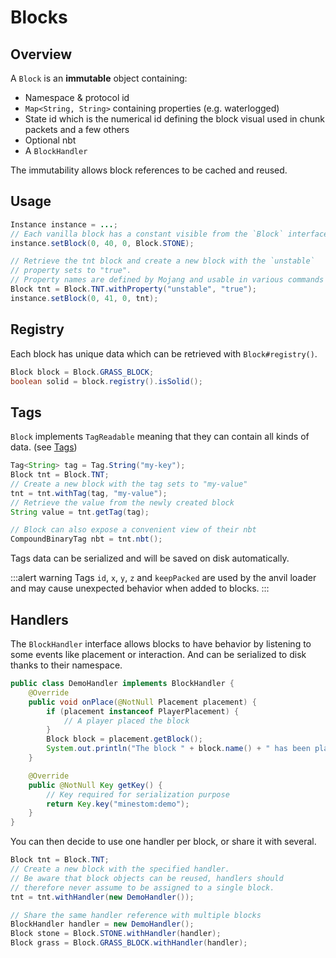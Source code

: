 # Blocks

## Overview

A `Block` is an **immutable** object containing:

- Namespace & protocol id
- `Map<String, String>` containing properties (e.g. waterlogged)
- State id which is the numerical id defining the block visual used in chunk packets and a few others
- Optional nbt
- A `BlockHandler`

The immutability allows block references to be cached and reused.

## Usage

```java
Instance instance = ...;
// Each vanilla block has a constant visible from the `Block` interface
instance.setBlock(0, 40, 0, Block.STONE);

// Retrieve the tnt block and create a new block with the `unstable`
// property sets to "true".
// Property names are defined by Mojang and usable in various commands
Block tnt = Block.TNT.withProperty("unstable", "true");
instance.setBlock(0, 41, 0, tnt);
```

## Registry

Each block has unique data which can be retrieved with `Block#registry()`.

```java
Block block = Block.GRASS_BLOCK;
boolean solid = block.registry().isSolid();
```

## Tags

`Block` implements `TagReadable` meaning that they can contain all kinds of data. (see [Tags](../feature/tags))

```java
Tag<String> tag = Tag.String("my-key");
Block tnt = Block.TNT;
// Create a new block with the tag sets to "my-value"
tnt = tnt.withTag(tag, "my-value");
// Retrieve the value from the newly created block
String value = tnt.getTag(tag);

// Block can also expose a convenient view of their nbt
CompoundBinaryTag nbt = tnt.nbt();
```

Tags data can be serialized and will be saved on disk automatically.

:::alert warning
Tags `id`, `x`, `y`, `z` and `keepPacked` are used by the anvil loader and may cause unexpected behavior when added to blocks.
:::

## Handlers

The `BlockHandler` interface allows blocks to have behavior by listening to some events like placement or interaction. And can be serialized to disk thanks to their namespace.

```java
public class DemoHandler implements BlockHandler {
    @Override
    public void onPlace(@NotNull Placement placement) {
        if (placement instanceof PlayerPlacement) {
            // A player placed the block
        }
        Block block = placement.getBlock();
        System.out.println("The block " + block.name() + " has been placed");
    }

    @Override
    public @NotNull Key getKey() {
        // Key required for serialization purpose
        return Key.key("minestom:demo");
    }
}
```

You can then decide to use one handler per block, or share it with several.

```java
Block tnt = Block.TNT;
// Create a new block with the specified handler.
// Be aware that block objects can be reused, handlers should
// therefore never assume to be assigned to a single block.
tnt = tnt.withHandler(new DemoHandler());

// Share the same handler reference with multiple blocks
BlockHandler handler = new DemoHandler();
Block stone = Block.STONE.withHandler(handler);
Block grass = Block.GRASS_BLOCK.withHandler(handler);
```
